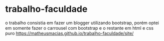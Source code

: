 # trabalho-faculdade
o trabalho consistia em fazer um blogger utilizando bootstrap, porém optei em somente fazer o carrousel com bootstrap e o restante em html e css puro
https://matheusmacias.github.io/trabalho-faculdade/site/
